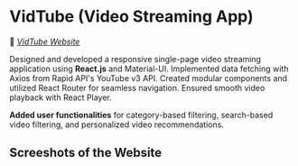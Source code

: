 # VidTube (Video Streaming App)

🔗 _[ VidTube Website](https://mrs-sd.streamlit.app/)_

[](https://video-streaming-sd.netlify.app/)

Designed and developed a responsive single-page video streaming application using **React.js** and Material-UI. Implemented data fetching with Axios from Rapid API's YouTube v3 API. Created modular components and utilized React Router for seamless navigation. Ensured smooth video playback with React Player.

**Added user functionalities** for category-based filtering, search-based video filtering, and personalized video recommendations.

## Screeshots of the Website
